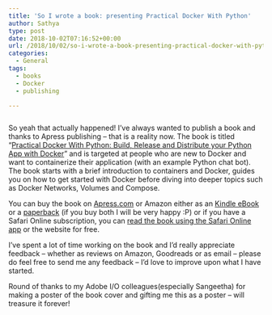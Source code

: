 ```yaml
---
title: 'So I wrote a book: presenting Practical Docker With Python'
author: Sathya
type: post
date: 2018-10-02T07:16:52+00:00
url: /2018/10/02/so-i-wrote-a-book-presenting-practical-docker-with-python/
categories:
  - General
tags:
  - books
  - Docker
  - publishing

---
```

<img class="aligncenter size-full wp-image-1653" src="https://sathyasays.com/wp-content/uploads/2018/10/practical-docker-with-python.jpg" alt=""   />

So yeah that actually happened! I&#8217;ve always wanted to publish a book and thanks to Apress publishing &#8211; that is a reality now. The book is titled &#8220;<a href="https://u.sbhat.me/practical-docker" target="_blank" rel="noopener">Practical Docker With Python: Build, Release and Distribute your Python App with Docker</a>&#8221; and is targeted at people who are new to Docker and want to containerize their application (with an example Python chat bot). The book starts with a brief introduction to containers and Docker, guides you on how to get started with Docker before diving into deeper topics such as Docker Networks, Volumes and Compose.

You can buy the book on <a href="https://u.sbhat.me/practical-docker" target="_blank" rel="noopener">Apress.com</a> or Amazon either as an <a href="https://u.sbhat.me/practical-docker-amzn" target="_blank" rel="noopener">Kindle eBook</a> or a <a href="https://u.sbhat.me/practical-docker-book" target="_blank" rel="noopener">paperback</a> (if you buy both I will be very happy :P) or if you have a Safari Online subscription, you can <a href="https://www.safaribooksonline.com/library/view/Practical+Docker+with+Python:+Build,+Release+and+Distribute+your+Python+App+with+Docker/9781484237847/" target="_blank" rel="noopener">read the book using the Safari Online app</a> or the website for free.

I&#8217;ve spent a lot of time working on the book and I&#8217;d really appreciate feedback &#8211; whether as reviews on Amazon, Goodreads or as email &#8211; please do feel free to send me any feedback &#8211; I&#8217;d love to improve upon what I have started.

Round of thanks to my Adobe I/O colleagues(especially Sangeetha) for making a poster of the book cover and gifting me this as a poster &#8211; will treasure it forever!

&nbsp;
